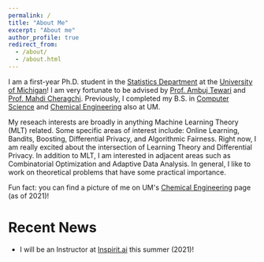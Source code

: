 ```yaml
---
permalink: /
title: "About Me"
excerpt: "About me"
author_profile: true
redirect_from: 
  - /about/
  - /about.html
---
```


I am a first-year Ph.D. student in the [Statistics Department](https://lsa.umich.edu/stats) at the [University of Michigan](https://umich.edu/)! I am very fortunate to be advised by [Prof. Ambuj Tewari](https://ambujtewari.github.io) and [Prof. Mahdi Cheragchi](https://mahdi.cheraghchi.info). Previously, I completed my B.S. in [Computer Science](https://cse.engin.umich.edu/) and [Chemical Engineering](https://che.engin.umich.edu/) also at UM. 

My reseach interests are broadly in anything Machine Learning Theory (MLT) related. Some specific areas of interest include: Online Learning, Bandits, Boosting, Differential Privacy, and Algorithmic Fairness. Right now, I am really excited about the intersection of Learning Theory and Differential Privacy. In addition to MLT, I am interested in adjacent areas such as Combinatorial Optimization and Adaptive Data Analysis. In general, I like to work on theoretical problems that have some practical importance. 

Fun fact: you can find a picture of me on UM's [Chemical Engineering](https://che.engin.umich.edu/) page (as of 2021)!

Recent News
======
* I will be an Instructor at [Inspirit.ai](https://www.inspiritai.com/) this summer (2021)!
